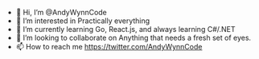 - 👋 Hi, I’m @AndyWynnCode
- 👀 I’m interested in Practically everything
- 🌱 I’m currently learning Go, React.js, and always learning C#/.NET
- 💞️ I’m looking to collaborate on Anything that needs a fresh set of eyes.
- 📫 How to reach me https://twitter.com/AndyWynnCode

<!---
AndyWynnCode/AndyWynnCode is a ✨ special ✨ repository because its `README.md` (this file) appears on your GitHub profile.
You can click the Preview link to take a look at your changes.
--->
